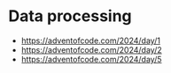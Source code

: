 # Data processing

- https://adventofcode.com/2024/day/1
- https://adventofcode.com/2024/day/2
- https://adventofcode.com/2024/day/5
